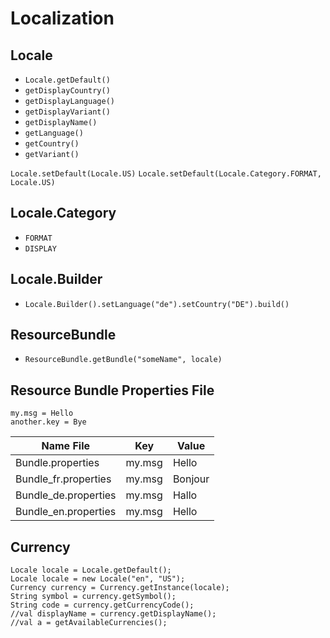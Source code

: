 # Localization

## Locale

- `Locale.getDefault()`
- `getDisplayCountry()`
- `getDisplayLanguage()`
- `getDisplayVariant()`
- `getDisplayName()`
- `getLanguage()`
- `getCountry()`
- `getVariant()`

`Locale.setDefault(Locale.US)`
`Locale.setDefault(Locale.Category.FORMAT, Locale.US)`

## Locale.Category
- `FORMAT`
- `DISPLAY`

## Locale.Builder

- `Locale.Builder().setLanguage("de").setCountry("DE").build()`


## ResourceBundle

- `ResourceBundle.getBundle("someName", locale)`

## Resource Bundle Properties File

```
my.msg = Hello
another.key = Bye
```

Name File | Key | Value
------ | ------ | --------
Bundle.properties      | my.msg | Hello   
Bundle_fr.properties   | my.msg | Bonjour   
Bundle_de.properties   | my.msg | Hallo   
Bundle_en.properties   | my.msg | Hello   

## Currency

```
Locale locale = Locale.getDefault();
Locale locale = new Locale("en", "US");
Currency currency = Currency.getInstance(locale);
String symbol = currency.getSymbol();
String code = currency.getCurrencyCode();
//val displayName = currency.getDisplayName();
//val a = getAvailableCurrencies();
```
